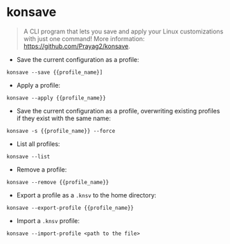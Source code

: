 # konsave

> A CLI program that lets you save and apply your Linux customizations with just one command!
> More information: <https://github.com/Prayag2/konsave>.


- Save the current configuration as a profile:

`konsave --save {{profile_name}]`

- Apply a profile:

`konsave --apply {{profile_name}}`

- Save the current configuration as a profile, overwriting existing profiles if they exist with the same name:

`konsave -s {{profile_name}} --force`

- List all profiles:

`konsave --list`

- Remove a profile:

`konsave --remove {{profile_name}}`

- Export a profile as a `.knsv` to the home directory:

`konsave --export-profile {{profile_name}}`


- Import a `.knsv` profile:

`konsave --import-profile <path to the file>`
